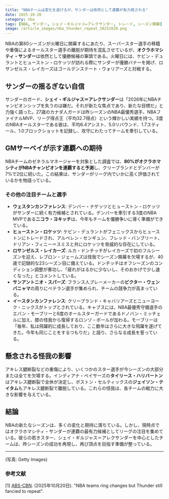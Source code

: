 ```yaml
---
title: "NBAチームは変化を遂げるが、サンダーは依然として連覇が有力視される"
date: 2025-10-20
category: nba
tags: [NBA, サンダー, シェイ・ギルジャス=アレクサンダー, トレード, シーズン開幕]
image: /article_images/nba_thunder_repeat_20251020.png
---
```


NBAの第80シーズンが火曜日に開幕するにあたり、スーパースター選手の移籍や重傷によるオールスター選手の離脱が期待を混乱させているが、**オクラホマシティ・サンダー**は依然として優勝候補の筆頭である。火曜日には、ケビン・デュラントとヒューストン・ロケッツが訪れる際にサンダーが優勝バナーを掲げ、ロサンゼルス・レイカーズはゴールデンステート・ウォリアーズと対戦する。

## サンダーの揺るぎない自信

サンダーのガード、**シェイ・ギルジャス＝アレクサンダー**は「2026年にNBAチャンピオンシップを失うのは嫌だ。それが新たな焦点であり、新たな目標だ」と力強く語った。27歳のカナダ人ガードは昨シーズンのNBA最優秀選手、NBAファイナルMVP、リーグ得点王（平均32.7得点）という輝かしい実績を持つ。3度のNBAオールスターである彼は、平均6.4アシスト、5.0リバウンド、1.7スティール、1.0ブロックショットを記録し、攻守にわたってチームを牽引している。

## GMサーベイが示す連覇への期待

NBAチームのゼネラルマネージャーを対象とした調査では、**80%がオクラホマシティがNBAチャンピオンを連覇すると予測**し、クリーブランドとデンバーが7%で2位に続いた。この結果は、サンダーがリーグ内でいかに高く評価されているかを物語っている。

### その他の注目チームと選手

- **ウェスタンカンファレンス**: デンバー・ナゲッツとヒューストン・ロケッツがサンダーに続く有力候補とされている。デンバーを牽引する3度のNBA MVPである**ニコラ・ヨキッチ**は、今年もチームを優勝争いに導く準備ができている。
- **ヒューストン・ロケッツ**: ケビン・デュラントがフェニックスからヒューストンにトレードされ、アルペレン・センギュン、フレッド・バンブリート、ドリアン・フィニー＝スミスと共にロケッツを脅威的な存在にしている。
- **ロサンゼルス・レイカーズ**: ルカ・ドンチッチがレイカーズで初のフルシーズンを迎え、レブロン・ジェームズは怪我でシーズン開幕を欠場するが、40歳で記録的な23シーズン目に備えている。ドンチッチはオフシーズンのコンディション調整が奏功し、「疲れがはるかに少ないし、そのおかげで少し速くなった」とコメントしている。
- **サンアントニオ・スパーズ**: フランス人プレーメーカーの**ビクター・ウェンバニャマ**の周りにベテラン選手が集められ、チームの競争力が高まっている。
- **イースタンカンファレンス**: クリーブランド・キャバリアーズとニューヨーク・ニックスがトップとされている。キャブスには、NBA最優秀守備選手のエバン・モーブリーと6度のオールスターガードであるドノバン・ミッチェルに加え、膝の怪我から復帰するロンゾ・ボールが加わる。モーブリーは「毎年、私は飛躍的に成長しており、ここ数年はさらに大きな飛躍を遂げてきた。今年も同じことをするつもりだ」と語り、さらなる成長を誓っている。

## 懸念される怪我の影響

アキレス腱断裂などの重傷により、いくつかのスター選手が今シーズンの大部分または全てを欠場する。インディアナ・ペイサーズの**タイリース・ハリバートン**はアキレス腱断裂で全休が決定し、ボストン・セルティックスの**ジェイソン・テイタム**もアキレス腱断裂で離脱している。これらの怪我は、各チームの戦力に大きな影響を与えている。

## 結論

NBAの新たなシーズンは、多くの変化と期待に満ちている。しかし、現時点ではオクラホマシティ・サンダーが連覇の最有力候補としてリーグの注目を集めている。彼らの若きスター、シェイ・ギルジャス＝アレクサンダーを中心としたチームは、昨シーズンの成功を再現し、再び頂点を目指す準備が整っている。

---

(写真: Getty Images)

### 参考文献

[1] [ABS-CBN](https://www.abs-cbn.com/sports/basketball/2025/10/20/nba-teams-ring-changes-but-thunder-still-fancied-to-repeat-0800). (2025年10月20日). "NBA teams ring changes but Thunder still fancied to repeat".
